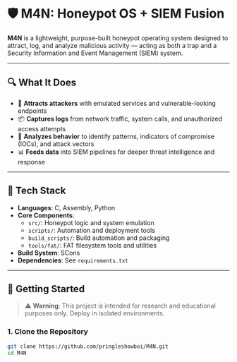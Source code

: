 # 🛡️ M4N: Honeypot OS + SIEM Fusion

**M4N** is a lightweight, purpose-built honeypot operating system designed to attract, log, and analyze malicious activity — acting as both a trap and a Security Information and Event Management (SIEM) system.

---

## 🔍 What It Does

- 🎯 **Attracts attackers** with emulated services and vulnerable-looking endpoints
- 📦 **Captures logs** from network traffic, system calls, and unauthorized access attempts
- 🧠 **Analyzes behavior** to identify patterns, indicators of compromise (IOCs), and attack vectors
- 📊 **Feeds data** into SIEM pipelines for deeper threat intelligence and response

---

## 🧰 Tech Stack

- **Languages**: C, Assembly, Python
- **Core Components**:
  - `src/`: Honeypot logic and system emulation
  - `scripts/`: Automation and deployment tools
  - `build_scripts/`: Build automation and packaging
  - `tools/fat/`: FAT filesystem tools and utilities
- **Build System**: SCons
- **Dependencies**: See `requirements.txt`

---

## 🚀 Getting Started

> ⚠️ **Warning**: This project is intended for research and educational purposes only. Deploy in isolated environments.

### 1. Clone the Repository

```bash
git clone https://github.com/pringleshowboi/M4N.git
cd M4N
```


